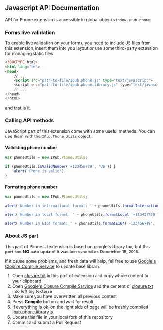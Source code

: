 ## Javascript API Documentation

API for Phone extension is accessible in global object `window.IPub.Phone`.

### Forms live validation

To enable live validation on your forms, you need to include JS files from this extension, insert them into you layout or use some third-party extension for managing static files

```html
<!DOCTYPE html>
<html lang="en">
<head>
    // ...
    <script src="path-to-file/ipub.phone.js" type="text/javascript">
    <script src="path-to-file/ipub.phone.library.js" type="text/javascript">
    // ...
</head>
</html>
```

and that is it.

### Calling API methods

JavaScript part of this extension come with some useful methods. You can use them with the `IPub.Phone.Utils` object.

#### Validating phone number

```js
var phoneUtils = new IPub.Phone.Utils;

if (phoneUtils.isValidNumber('+123456789', 'US')) {
    alert('Phone is valid');
}
```

#### Formating phone number

```js
var phoneUtils = new IPub.Phone.Utils;

alert('Number in international format: ' + phoneUtils.formatInternational('+123456789', 'US'));

alert('Number in local format: ' + phoneUtils.formatLocal('+123456789', 'US'));

alert('Number in E164 format: ' + phoneUtils.formatE164('+123456789', 'US'));
```

### About JS part

This part of Phone UI extension is based on google's library too, but this part has **NO** auto update! It was last synced on December 15, 2015.

If it cause some problems, and fresh data will help, fell free to use [Google's Closure Compile Service](http://closure-compiler.appspot.com/home) to update base library.

1. Open [closure.txt](https://github.com/iPublikuj/phone/blob/master/public/closure.txt) in this part of extension and copy whole content to your clipboard
2. Open [Google's Closure Compile Service](http://closure-compiler.appspot.com/home) and the content of [closure.txt](https://github.com/iPublikuj/phone/blob/master/public/closure.txt) into left big textarea
3. Make sure you have overwritten all previous content
4. Press **Compile** button and wait for result
5. If everything is ok, on the right side of page will be freshly compiled [ipub.phone.library.js](https://github.com/iPublikuj/phone/blob/master/public/js/ipub.phone.library.js)
6. Update this file in your local fork of this repository
7. Commit and submit a Pull Request
